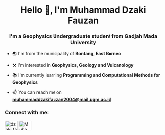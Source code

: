 <h1 align="center">Hello 👋, I'm Muhammad Dzaki Fauzan</h1>
<h3 align="center">I'm a Geophysics Undergraduate student from Gadjah Mada University</h3>

- 🌏 I'm from the municipality of **Bontang, East Borneo**
- ⚒️ I'm interested in **Geophysics, Geology and Vulcanology**
- 📚 I'm currently learning **Programming and Computational Methods for Geophysics**

- 📫 You can reach me on **muhammaddzakifauzan2004@mail.ugm.ac.id**

<h3 align="left">Connect with me:</h3>
<p align="left">
<a href="https://instagram.com/dzaki.fauzannn" target="blank"><img align="center" src="https://raw.githubusercontent.com/rahuldkjain/github-profile-readme-generator/master/src/images/icons/Social/instagram.svg" alt="dzaki.fauzannn" height="30" width="40"/></a>
<a href="https://www.linkedin.com/in/muhammad-dzaki-fauzan-32766a255/" target="blank"><img align="center" src="https://raw.githubusercontent.com/rahuldkjain/github-profile-readme-generator/master/src/images/icons/Social/linked-in-alt.svg" alt="Muhammad Dzaki Fauzan" height="30" width="40"/></a>
</p>